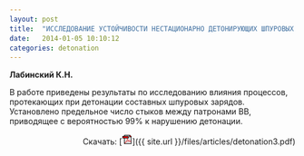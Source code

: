 ```yaml
---
layout: post
title:  "ИССЛЕДОВАНИЕ УСТОЙЧИВОСТИ НЕСТАЦИОНАРНО ДЕТОНИРУЮЩИХ ШПУРОВЫХ ЗАРЯДОВ ВВ"
date:   2014-01-05 10:10:12
categories: detonation
---
```


<strong>Лабинский К.Н.</strong>

В работе приведены результаты по исследованию влияния процессов, протекающих при детонации составных
шпуровых зарядов. Установлено предельное число стыков между патронами ВВ, приводящее с вероятностью 
99% к нарушению детонации.
<p align="right">
Скачать: [<img src="/img/pdf.gif">]({{ site.url }}/files/articles/detonation3.pdf)
</p>